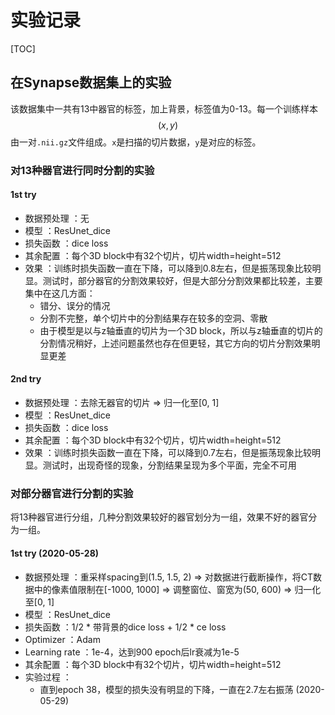 # 实验记录

[TOC]

## 在Synapse数据集上的实验
该数据集中一共有13中器官的标签，加上背景，标签值为0-13。每一个训练样本 
$$
(x, y)
$$
由一对`.nii.gz`文件组成。`x`是扫描的切片数据，`y`是对应的标签。

### 对13种器官进行同时分割的实验
#### 1st try
- 数据预处理 ：无
- 模型 ：ResUnet_dice
- 损失函数 ：dice loss
- 其余配置 ：每个3D block中有32个切片，切片width=height=512
- 效果 ：训练时损失函数一直在下降，可以降到0.8左右，但是振荡现象比较明显。测试时，部分器官的分割效果较好，但是大部分分割效果都比较差，主要集中在这几方面：
    - 错分、误分的情况
    - 分割不完整，单个切片中的分割结果存在较多的空洞、零散
    - 由于模型是以与z轴垂直的切片为一个3D block，所以与z轴垂直的切片的分割情况稍好，上述问题虽然也存在但更轻，其它方向的切片分割效果明显更差

#### 2nd try
- 数据预处理 ：去除无器官的切片 => 归一化至[0, 1]
- 模型 ：ResUnet_dice
- 损失函数 ：dice loss
- 其余配置 ：每个3D block中有32个切片，切片width=height=512
- 效果 ：训练时损失函数一直在下降，可以降到0.7左右，但是振荡现象比较明显。测试时，出现奇怪的现象，分割结果呈现为多个平面，完全不可用

### 对部分器官进行分割的实验
将13种器官进行分组，几种分割效果较好的器官划分为一组，效果不好的器官分为一组。
#### 1st try (2020-05-28)
- 数据预处理 ：重采样spacing到(1.5, 1.5, 2) => 对数据进行截断操作，将CT数据中的像素值限制在[-1000, 1000] => 调整窗位、窗宽为(50, 600) => 归一化至[0, 1]
- 模型 ：ResUnet_dice
- 损失函数 ：1/2 * 带背景的dice loss + 1/2 * ce loss
- Optimizer ：Adam
- Learning rate ：1e-4，达到900 epoch后lr衰减为1e-5
- 其余配置 ：每个3D block中有32个切片，切片width=height=512
- 实验过程 ：
    - 直到epoch 38，模型的损失没有明显的下降，一直在2.7左右振荡    (2020-05-29)

